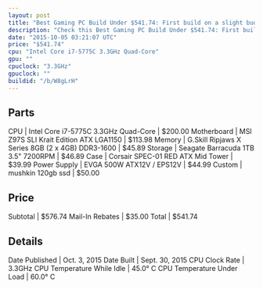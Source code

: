 ```yaml
---
layout: post
title: "Best Gaming PC Build Under $541.74: First build on a slight budget"
description: "Check this Best Gaming PC Build Under $541.74: First build on a slight budget. CPU: Intel Core i7-5775C 3.3GHz Quad-Core, Motherboard: MSI Z97S SLI Krait Edition ATX LGA11"
date: "2015-10-05 03:21:07 UTC"
price: "$541.74"
cpu: "Intel Core i7-5775C 3.3GHz Quad-Core"
gpu: ""
cpuclock: "3.3GHz"
gpuclock: ""
buildid: "/b/W8gLrH"
---
```


## Parts

CPU | Intel Core i7-5775C 3.3GHz Quad-Core | $200.00
Motherboard | MSI Z97S SLI Krait Edition ATX LGA1150 | $113.98
Memory | G.Skill Ripjaws X Series 8GB (2 x 4GB) DDR3-1600 | $45.89
Storage | Seagate Barracuda 1TB 3.5" 7200RPM | $46.89
Case | Corsair SPEC-01 RED ATX Mid Tower | $39.99
Power Supply | EVGA 500W ATX12V / EPS12V | $44.99
Custom | mushkin 120gb ssd | $50.00

## Price

Subtotal | $576.74
Mail-In Rebates | $35.00
Total | $541.74

## Details

Date Published | Oct. 3, 2015
Date Built | Sept. 30, 2015
CPU Clock Rate | 3.3GHz
CPU Temperature While Idle | 45.0° C
CPU Temperature Under Load | 60.0° C